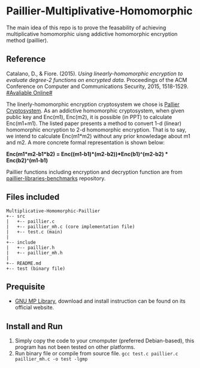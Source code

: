# Paillier-Multiplivative-Homomorphic

The main idea of this repo is to prove the feasability of achieving multiplicative homomorphic uisng addictive homomorphic encryption method (paillier).

## Reference
Catalano, D., & Fiore. (2015). *Using linearly-homomorphic encryption to evaluate degree-2 functions on encrypted data*. Proceedings of the ACM Conference on Computer and Communications Security, 2015, 1518-1529.
[#Avaliable Online#](https://eprint.iacr.org/2014/813.pdf)

The linerly-homomorphic encryption cryptosystem we chose is [Pallier Cryptosystem](https://en.wikipedia.org/wiki/Paillier_cryptosystem#Key_generation). As an addictive homomorphic cryptosystem, when given public key and Enc(m1), Enc(m2), it is possible (in PPT) to calculate Enc(m1+m1). The listed paper presents a method to convert 1-d (linear) homomorphic encryption to 2-d homomorphic encryption. That is to say, we intend to calculate Enc(m1\*m2) without any prior knowledage about m1 and m2. A more concrete formal representation is shown below:

**Enc(m1\*m2-b1\*b2) = Enc((m1-b1)\*(m2-b2))\*Enc(b1)^(m2-b2) \* Enc(b2)^(m1-b1)**

Paillier functions including encryption and decryption function are from [paillier-libraries-benchmarks](https://github.com/snipsco/paillier-libraries-benchmarks) repository.

## Files included
```
Multiplicative-Homomorphic-Paillier
+-- src
|	+-- paillier.c
|	+-- paillier_mh.c (core implementation file)
|	+-- test.c (main)
|
+-- include
|	+-- paillier.h
|	+-- paillier_mh.h
|	
+-- README.md
+-- test (binary file)
```
## Prequisite
- [GNU MP Library](https://gmplib.org/), download and install instruction can be found on its official website.

## Install and Run
1. Simply copy the code to your cmomputer (preferred Debian-based), this program has not been tested on other platforms.
2. Run binary file or compile from source file.
`gcc test.c paillier.c paillier_mh.c -o test -lgmp`
